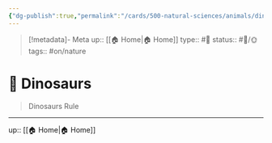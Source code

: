 ```yaml
---
{"dg-publish":true,"permalink":"/cards/500-natural-sciences/animals/dinosaurs/","title":"🦖 Dinosaurs"}
---
```


> [!metadata]- Meta
> up:: [[🏠 Home\|🏠 Home]]
> type:: #📝 
> status:: #📝/🌞
> tags::  #on/nature

# 🦖 Dinosaurs

> Dinosaurs Rule




---
up:: [[🏠 Home\|🏠 Home]]


